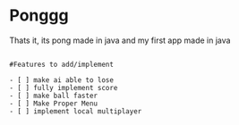 # Ponggg

Thats it, its pong made in java and my first app made in java

```[GameStuff]

#Features to add/implement

- [ ] make ai able to lose
- [ ] fully implement score
- [ ] make ball faster
- [ ] Make Proper Menu
- [ ] implement local multiplayer
```
